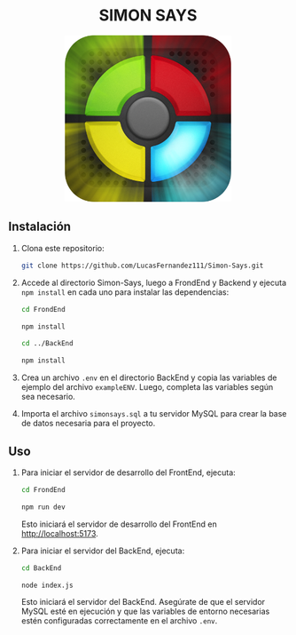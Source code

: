 <h1 align="center">SIMON SAYS</h1>

<p align="center">
  <img src="./FrondEnd/src/assets/logoGame.png" width="300 alt="img-simonsays">
</p>

## Instalación

1. Clona este repositorio:

   ```bash
   git clone https://github.com/LucasFernandez111/Simon-Says.git
   ```

2. Accede al directorio Simon-Says, luego a FrondEnd y Backend y ejecuta `npm install` en cada uno para instalar las dependencias:

   ```bash
   cd FrondEnd
   ```
   ```bash
   npm install
   ```
   ```bash
   cd ../BackEnd
   ```
   ```bash
   npm install
   ```
  

4. Crea un archivo `.env` en el directorio BackEnd y copia las variables de ejemplo del archivo `exampleENV`. Luego, completa las variables según sea necesario.

5. Importa el archivo `simonsays.sql` a tu servidor MySQL para crear la base de datos necesaria para el proyecto.

## Uso

1. Para iniciar el servidor de desarrollo del FrontEnd, ejecuta:

   ```bash
   cd FrondEnd
   ```
   ```bash
   npm run dev
   ```

   Esto iniciará el servidor de desarrollo del FrontEnd en [http://localhost:5173](http://localhost:5173).

2. Para iniciar el servidor del BackEnd, ejecuta:

   ```bash
   cd BackEnd
   ```

   ```bash
   node index.js
   ```

   Esto iniciará el servidor del BackEnd. Asegúrate de que el servidor MySQL esté en ejecución y que las variables de entorno necesarias estén configuradas correctamente en el archivo `.env`.
